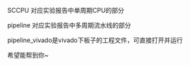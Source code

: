 SCCPU 对应实验报告中单周期CPU的部分

pipeline 对应实验报告中多周期流水线的部分

pipeline_vivado是vivado下板子的工程文件，可直接打开并运行

希望能帮到你~
